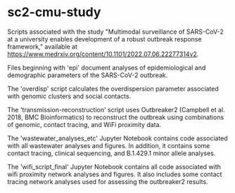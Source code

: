 # sc2-cmu-study
Scripts associated with the study "Multimodal surveillance of SARS-CoV-2 at a university enables development of a robust outbreak response framework," available at https://www.medrxiv.org/content/10.1101/2022.07.06.22277314v2.

Files beginning with 'epi' document analyses of epidemiological and demographic parameters of the SARS-CoV-2 outbreak.

The 'overdisp' script calculates the overdispersion parameter associated with genomic clusters and social contacts.

The 'transmission-reconstruction' script uses Outbreaker2 (Campbell et al. 2018, BMC Bioinformatics) to reconstruct the outbreak using combinations of genomic, contact tracing, and WiFi proximity data.

The 'wastewater_analyses_etc' Jupyter Notebook contains code associated with all wastewater analyses and figures. In addition, it contains some contact tracing, clinical sequencing, and B.1.429.1 minor allele analyses.

The 'wifi_script_final' Jupyter Notebook contains all code associated with wifi proximity network analyses and figures. It also includes some contact tracing network analyses used for assessing the outbreaker2 results.
